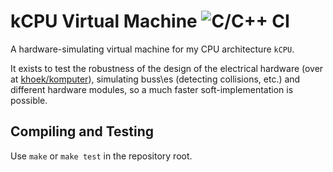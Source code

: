 # kCPU Virtual Machine ![C/C++ CI](https://github.com/khoek/kcpu-vm/workflows/C/C++%20CI/badge.svg)

A hardware-simulating virtual machine for my CPU architecture `kCPU`.

It exists to test the robustness of the design of the electrical hardware (over at [khoek/komputer](https://github.com/khoek/komputer)), simulating buss\es (detecting collisions, etc.) and different hardware modules, so a much faster soft-implementation is possible.

## Compiling and Testing

Use `make` or `make test` in the repository root.
